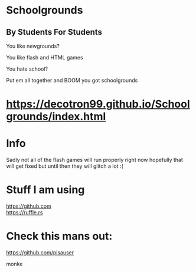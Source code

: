 # Schoolgrounds
## By Students For Students
You like newgrounds?

You like flash and HTML games

You hate school?

Put em all together and BOOM you got schoolgrounds
# https://decotron99.github.io/Schoolgrounds/index.html

# Info
Sadly not all of the flash games will run properly right now hopefully that will get fixed but until then they will glitch a lot :(


# Stuff I am using

https://github.com <br>
https://ruffle.rs

# Check this mans out:
https://github.com/pisauser






























monke
